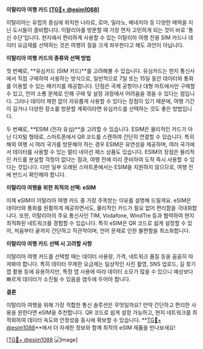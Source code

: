 **이탈리아 여행 카드 [[TG💪+ @esim1088](https://t.me/s/esim1088)]**

이탈리아는 유럽의 중심에 위치한 나라로, 로마, 밀라노, 베네치아 등 다양한 매력을 지닌 도시들이 즐비합니다. 이탈리아를 방문할 때 가장 먼저 고민하게 되는 것이 바로 '통신 수단'입니다. 현지에서 편리하게 사용할 수 있는 이탈리아 여행 전용 SIM 카드나 데이터 요금제를 선택하는 것은 여행의 질을 크게 좌우한다고 해도 과언이 아닙니다.

**이탈리아 여행 카드의 종류와 선택 방법**

첫 번째로, **유심카드 (SIM 카드)**를 고려해볼 수 있습니다. 유심카드는 현지 통신사에서 직접 구매하여 사용하는 방식으로, 일반적으로 7일 또는 15일 동안 데이터와 통화를 이용할 수 있는 패키지를 제공합니다. 단점은 국제 공항이나 대형 마트에서만 구매할 수 있고, 언어 소통 문제로 인해 구매 및 설정 과정에서 어려움을 겪을 수 있다는 점입니다. 그러나 데이터 제한 없이 자유롭게 사용할 수 있다는 장점이 있기 때문에, 여행 기간이 길거나 다양한 장소를 방문할 계획이라면 유심카드를 선택하는 것도 좋은 방법입니다.

두 번째로, **ESIM (전자 유심)**을 고려할 수 있습니다. ESIM은 물리적인 카드가 아닌 디지털 형태로, 스마트폰에서 QR 코드를 스캔하여 간단히 연결할 수 있습니다. 특히 해외 여행 시 여러 국가를 방문해야 하는 경우 ESIM은 유연성을 제공하며, 여러 국가에서 데이터를 사용할 수 있는 멀티 네이션 패스 상품도 있습니다. ESIM의 장점은 물리적인 카드를 분실할 걱정이 없다는 점과, 여행 전에 미리 준비하여 도착 즉시 사용할 수 있다는 것입니다. 다만 일부 오래된 스마트폰에서는 ESIM을 지원하지 않으므로, 여행 전에 반드시 확인해야 합니다.

**이탈리아 여행을 위한 최적의 선택: eSIM**

이제 eSIM이 이탈리아 여행 카드 중 가장 주목받는 이유를 설명해 드릴게요. eSIM은 데이터와 통화를 원활하게 제공하면서도, 물리적인 카드가 필요 없어 편리함을 극대화합니다. 또한, 이탈리아의 주요 통신사인 TIM, Vodafone, WindTre 등과 협력하여 현지 최적화된 네트워크를 경험할 수 있습니다. 특히 eSIM은 QR 코드로 쉽게 설정할 수 있어, 처음부터 끝까지 간단하고 직관적이며, 언어 문제로 인한 불편함을 최소화합니다.

**이탈리아 여행 카드 선택 시 고려할 사항**

이탈리아 여행 카드를 선택할 때는 데이터 사용량, 가격, 네트워크 품질 등을 꼼꼼히 따져봐야 합니다. 특히 데이터 무제한 요금제는 일상적인 사진 촬영, SNS 업로드, 길 찾기 앱 활용 등에 유용하지만, 특정 앱 사용에 따라 데이터 소모가 많을 수 있으니 예상보다 빠르게 데이터가 소진될 수 있음을 염두에 두어야 합니다.

**결론**

이탈리아 여행을 위해 가장 적합한 통신 솔루션은 무엇일까요? 만약 간단하고 편리한 사용을 원한다면 eSIM을 추천합니다. QR 코드로 쉽게 설정 가능하고, 현지 네트워크를 최적화하여 데이터 속도와 안정성을 동시에 확보할 수 있습니다. **[TG💪+ @esim1088](https://t.me/s/esim1088)**에서 더 자세한 정보와 함께 최적의 eSIM 제품을 만나보세요!

[[TG💪+ @esim1088](https://t.me/s/esim1088) ![Image](https://i.postimg.cc/Y0z9fWf4/image.png)]